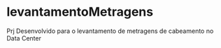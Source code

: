 # levantamentoMetragens
Prj Desenvolvido para o levantamento de metragens de cabeamento no Data Center
